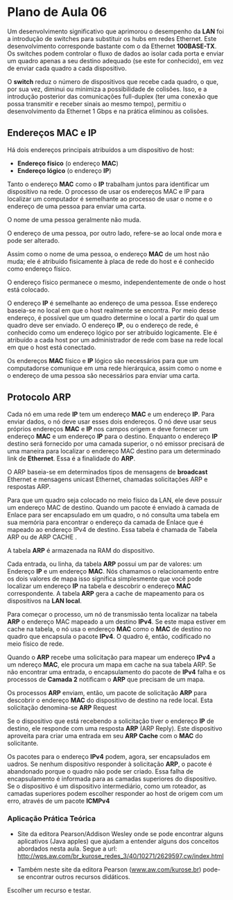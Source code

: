 # Plano de Aula 06

Um desenvolvimento significativo que aprimorou o desempenho da **LAN** foi a introdução de switches para substituir os hubs em redes Ethernet. Este desenvolvimento corresponde bastante com o da Ethernet **100BASE-TX**. Os switches podem controlar o fluxo de dados ao isolar cada porta e enviar um quadro apenas a seu destino adequado (se este for conhecido), em vez de enviar cada quadro a cada dispositivo.

O **switch** reduz o número de dispositivos que recebe cada quadro, o que, por sua vez, diminui ou minimiza a possibilidade de colisões. Isso, e a introdução posterior das comunicações full-duplex (ter uma conexão que possa transmitir e receber sinais ao mesmo tempo), permitiu o desenvolvimento da Ethernet 1 Gbps e na prática eliminou as colisões.

## Endereços MAC e IP

Há dois endereços principais atribuídos a um dispositivo de host:
- **Endereço físico** (o endereço **MAC**)
- **Endereço lógico** (o endereço **IP**)

Tanto o endereço **MAC** como o **IP** trabalham juntos para identificar um dispositivo na rede. O processo de usar os endereços MAC e IP para localizar um computador é semelhante ao processo de usar o nome e o endereço de uma pessoa para enviar uma carta.

O nome de uma pessoa geralmente não muda. 

O endereço de uma pessoa, por outro lado, refere-se ao local onde mora e pode ser alterado.

Assim como o nome de uma pessoa, o endereço **MAC** de um host não muda; ele é atribuído fisicamente à placa de rede do host e é conhecido como endereço físico. 

O endereço físico permanece o mesmo, independentemente de onde o host está colocado.

O endereço **IP** é semelhante ao endereço de uma pessoa. Esse endereço baseia-se no local em que o host realmente se encontra. Por meio desse endereço, é possível que um quadro determine o local a partir do qual um quadro deve ser enviado. O endereço **IP**, ou o endereço de rede, é conhecido como um endereço lógico por ser atribuído logicamente. Ele é atribuído a cada host por um administrador de rede com base na rede local em que o host está conectado.

Os endereços **MAC** físico e **IP** lógico são necessários para que um computadorse comunique em uma rede hierárquica, assim como o nome e o endereço de uma pessoa são necessários para enviar uma carta.

## Protocolo ARP

Cada nó em uma rede **IP** tem um endereço **MAC** e um endereço **IP**. Para enviar dados, o nó deve usar esses dois endereços. O nó deve usar seus próprios endereços **MAC** e **IP** nos campos origem e deve fornecer um endereço **MAC** e um endereço **IP** para o destino. Enquanto o endereço **IP** destino será fornecido por uma camada superior, o nó emissor precisará de uma maneira para localizar o endereço MAC destino para um determinado link de **Ethernet**. Essa é a finalidade do **ARP**.

O ARP baseia-se em determinados tipos de mensagens de **broadcast** Ethernet e mensagens unicast Ethernet, chamadas solicitações ARP e respostas ARP. 

Para que um quadro seja colocado no meio físico da LAN, ele deve possuir um endereço MAC de destino. Quando um pacote é enviado à camada de Enlace para ser encapsulado em um quadro, o nó consulta uma tabela em sua memória para encontrar o endereço da camada de Enlace que é mapeado ao endereço IPv4 de destino. Essa tabela é chamada de Tabela ARP ou de ARP CACHE . 

A tabela **ARP** é armazenada na RAM do dispositivo.

Cada entrada, ou linha, da tabela **ARP** possui um par de valores: um Endereço **IP** e um endereço **MAC**. Nós chamamos o relacionamento entre os dois valores de mapa isso significa simplesmente que você pode localizar um endereço **IP** na tabela e descobrir o endereço **MAC** correspondente. A tabela **ARP** gera a cache de mapeamento para os dispositivos na **LAN local**.

Para começar o processo, um nó de transmissão tenta localizar na tabela **ARP** o endereço MAC mapeado a um destino **IPv4**. Se este mapa estiver em cache na tabela, o nó usa o endereço **MAC** como o **MAC** de destino no quadro que encapsula o pacote **IPv4**. O quadro é, então, codificado no meio físico de rede.

Quando o **ARP** recebe uma solicitação para mapear um endereço **IPv4** a um ndereço **MAC**, ele procura um mapa em cache na sua tabela ARP. Se não encontrar uma entrada, o encapsulamento do pacote de **IPv4** falha e os processos de **Camada 2** notificam o **ARP** que precisam de um mapa.

Os processos **ARP** enviam, então, um pacote de solicitação **ARP** para descobrir o endereço **MAC** do dispositivo de destino na rede local. Esta solicitação denomina-se **ARP** Request

Se o dispositivo que está recebendo a solicitação tiver o endereço **IP** de destino, ele responde com uma resposta **ARP** (ARP Reply). Este dispositivo aproveita para criar uma entrada em seu **ARP Cache** com o **MAC** do solicitante. 

Os pacotes para o endereço **IPv4** podem, agora, ser encapsulados em uadros. Se nenhum dispositivo responder à solicitação **ARP**, o pacote é abandonado porque o quadro não pode ser criado. Essa falha de encapsulamento é informada para as camadas superiores do dispositivo. Se o dispositivo é um dispositivo intermediário, como um roteador, as camadas superiores podem escolher responder ao host de origem com um erro, através de um pacote **ICMPv4**

### Aplicação Prática Teórica
- Site da editora Pearson/Addison Wesley onde se pode encontrar alguns aplicativos (Java apples) que ajudam a entender alguns dos conceitos abordados nesta aula. Segue a url: http://wps.aw.com/br_kurose_redes_3/40/10271/2629597.cw/index.html

- Também neste site da editora Pearson (www.aw.com/kurose.br) pode-se encontrar outros recursos didáticos. 

Escolher um recurso e testar.
